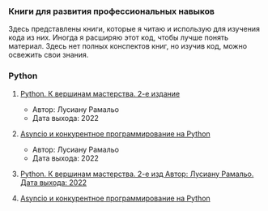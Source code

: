### Книги для развития профессиональных навыков

Здесь представлены книги, которые я читаю и использую для изучения кода из них. Иногда я расширяю этот код, чтобы лучше понять материал. Здесь нет полных конспектов книг, но изучив код, можно освежить свои знания.

### Python

1. [Python. К вершинам мастерства. 2-е издание](/Python%20к%20вершинам%20мастерства/)
   - Автор: Лусиану Рамальо
   - Дата выхода: 2022

2. [Asyncio и конкурентное программирование на Python](/Asyncio_и_конкурентное_программирование_на_Python/)
   - Автор: Лусиану Рамальо
   - Дата выхода: 2022
1. [Python. К вершинам мастерства. 2-е изд Автор: Лусиану Рамальо. Дата выхода: 2022](/Python%20к%20вершинам%20мастерсва/)
1. [Asyncio и конкурентное программирование на Python](/Asyncio_и_конкурентное_програмирование_на_Python/)